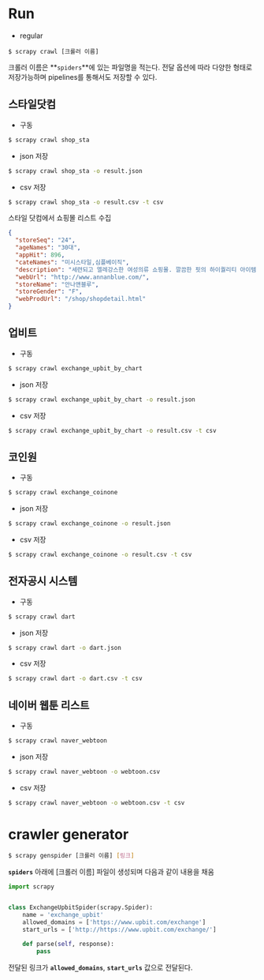 # Run

* regular

```
$ scrapy crawl [크롤러 이름]
```

크롤러 이름은 **`spiders`**에 있는 파일명을 적는다. 전달 옵션에 따라 다양한 형태로 저장가능하며 pipelines를 통해서도 저장할 수 있다.

## 스타일닷컴

* 구동

```bash
$ scrapy crawl shop_sta
```

* json 저장

```bash
$ scrapy crawl shop_sta -o result.json
```

* csv 저장

```bash
$ scrapy crawl shop_sta -o result.csv -t csv
```

스타일 닷컴에서 쇼핑몰 리스트 수집


```json
{
  "storeSeq": "24", 
  "ageNames": "30대", 
  "appHit": 896, 
  "cateNames": "미시스타일,심플베이직", 
  "description": "세련되고 엘레강스한 여성의류 쇼핑몰. 깔끔한 핏의 하이퀄리티 아이템 판매", 
  "webUrl": "http://www.annanblue.com/", 
  "storeName": "안나앤블루", 
  "storeGender": "F", 
  "webProdUrl": "/shop/shopdetail.html"
}
```

## 업비트

* 구동

```bash
$ scrapy crawl exchange_upbit_by_chart
```

* json 저장

```bash
$ scrapy crawl exchange_upbit_by_chart -o result.json
```

* csv 저장

```bash
$ scrapy crawl exchange_upbit_by_chart -o result.csv -t csv
```

## 코인원

* 구동

```bash
$ scrapy crawl exchange_coinone
```

* json 저장

```bash
$ scrapy crawl exchange_coinone -o result.json
```

* csv 저장

```bash
$ scrapy crawl exchange_coinone -o result.csv -t csv
```

## 전자공시 시스템

* 구동

```bash
$ scrapy crawl dart
```

* json 저장

```bash
$ scrapy crawl dart -o dart.json
```

* csv 저장

```bash
$ scrapy crawl dart -o dart.csv -t csv
```

## 네이버 웹툰 리스트

* 구동

```bash
$ scrapy crawl naver_webtoon
```

* json 저장

```bash
$ scrapy crawl naver_webtoon -o webtoon.csv
```

* csv 저장

```bash
$ scrapy crawl naver_webtoon -o webtoon.csv -t csv    
```


# crawler generator

```bash
$ scrapy genspider [크롤러 이름] [링크]
```

**`spiders`** 아래에 [크롤러 이름] 파일이 생성되며 다음과 같이 내용을 채움

```py
import scrapy


class ExchangeUpbitSpider(scrapy.Spider):
    name = 'exchange_upbit'
    allowed_domains = ['https://www.upbit.com/exchange']
    start_urls = ['http://https://www.upbit.com/exchange/']

    def parse(self, response):
        pass

```

전달된 링크가 **`allowed_domains`**, **`start_urls`** 값으로 전달된다.
